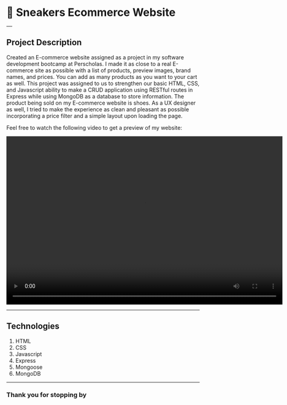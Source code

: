 <h1>👟 Sneakers Ecommerce Website</h1>
<hr style="width: 15px">
<h2>Project Description</h2>
<p>Created an E-commerce website assigned as a project in my software development bootcamp at Perscholas. I made it as close to a real E-commerce site as possible with a list of products, preview images, brand names, and prices. You can add as many products as you want to your cart as well. This project was assigned to us to strengthen our basic HTML, CSS, and Javascript ability to make a CRUD application using RESTful routes in Express while using MongoDB as a database to store information. The product being sold on my E-commerce website is shoes. As a UX designer as well, I tried to make the experience as clean and pleasant as possible incorporating a price filter and a simple layout upon loading the page. </p>
<p>Feel free to watch the following video to get a preview of my website:</p>
<video width="720" height="440" autoplay preload>
    <source src="\public\video\My Demo shoe ecommerce website.mp4" type="video/mp4">
</video>

<hr>
<h2>Technologies</h2>
<ol>
<li>HTML</li>
<li>CSS</li>
<li>Javascript</li>
<li>Express</li>
<li>Mongoose</li>
<li>MongoDB</li>
</ol>
<hr>
<h3>Thank you for stopping by</h3>
